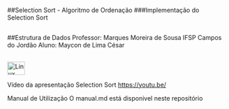 ##Selection Sort - Algoritmo de Ordenação
###Implementação do Selection Sort

##

##Estrutura de Dados
Professor: Marques Moreira de Sousa
IFSP Campos do Jordão
Aluno: Maycon de Lima César 

##

<img align="center" alt="Linux" height="30" width="40" src="https://https://github.com/maycovisk/selection-sort-estrutura-de-dados/blob/main/Selection-Sort-Animation.gif">


Vídeo da apresentação Selection Sort
https://youtu.be/

Manual de Utilização
O manual.md está disponivel neste repositório
